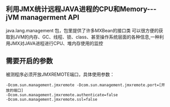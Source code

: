 利用JMX统计远程JAVA进程的CPU和Memory---jVM managerment API
---

java.lang.management 包，包里提供了许多MXBean的接口类
可以很方便的获取到JVM的内存、GC、线程、锁、class、甚至操作系统层面的各种信息,一种利用JMX对JAVA进程进行CPU、堆内存使用的监控

## 需要开启的参数
被测程序必须开放JMXREMOTE端口，具体使用参数：

```
-Dcom.sun.management.jmxremote -Dcom.sun.management.jmxremote.port=[开放的端口]
-Dcom.sun.management.jmxremote.authenticate=false 
-Dcom.sun.management.jmxremote.ssl=false
```